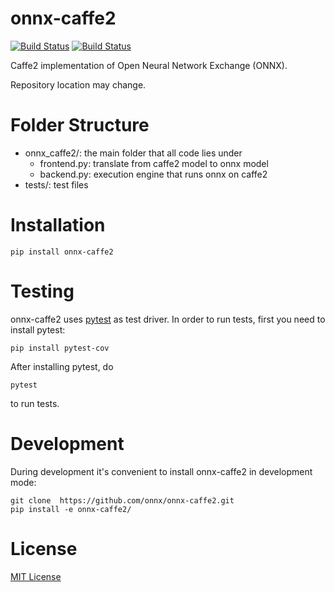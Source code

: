 onnx-caffe2
========
[![Build Status](https://travis-ci.org/onnx/onnx-caffe2.svg?branch=master)](https://travis-ci.org/onnx/onnx-caffe2)
[![Build Status](https://build.pytorch.org/buildStatus/icon?job=onnx-builds/onnx-caffe2)](https://build.pytorch.org/job/onnx-builds/job/onnx-caffe2/)

Caffe2 implementation of Open Neural Network Exchange (ONNX).

Repository location may change.

# Folder Structure

- onnx_caffe2/: the main folder that all code lies under
  - frontend.py: translate from caffe2 model to onnx model
  - backend.py: execution engine that runs onnx on caffe2
- tests/: test files

# Installation

```
pip install onnx-caffe2
```


# Testing

onnx-caffe2 uses [pytest](https://docs.pytest.org) as test driver. In order to run tests, first you need to install pytest:

```
pip install pytest-cov
```

After installing pytest, do

```
pytest
```

to run tests.

# Development

During development it's convenient to install onnx-caffe2 in development mode:

```
git clone  https://github.com/onnx/onnx-caffe2.git
pip install -e onnx-caffe2/
```

# License

[MIT License](LICENSE)

